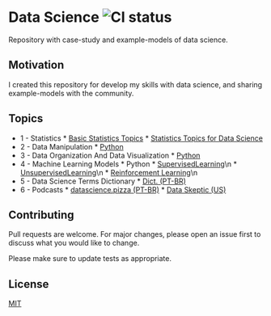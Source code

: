# Data Science ![CI status](https://img.shields.io/badge/build-passing-brightgreen.svg)

Repository with case-study and example-models of data science.

## Motivation

I created this repository for develop my skills with data science, and sharing example-models with the community.

## Topics

<!-- toc -->
  * 1 - Statistics
	    * [Basic Statistics Topics](https://github.com/daniellj/DataScience/blob/master/Statistics/BasicStatisticsTopics.md)
	    * [Statistics Topics for Data Science](https://github.com/daniellj/DataScience/blob/master/Statistics/StatisticsTopicsforDataScience.md)
  * 2 - Data Manipulation
	    * [Python](https://github.com/daniellj/DataScience/tree/master/DataManipulation/Python)
  * 3 - Data Organization And Data Visualization
	    * [Python](https://github.com/daniellj/DataScience/tree/master/DataOrganizationAndDataVisualization/Python)
  * 4 - Machine Learning Models
	    * Python
	      * [SupervisedLearning](https://github.com/daniellj/DataScience/tree/master/MachineLearning/Python/SupervisedLearning)\n
	      * [UnsupervisedLearning](https://github.com/daniellj/DataScience/tree/master/MachineLearning/Python/UnsupervisedLearning)\n
        * [Reinforcement Learning](https://github.com/daniellj/DataScience/tree/master/MachineLearning/Python/ReinforcementLearning)\n
  * 5 - Data Science Terms Dictionary
	    * [Dict. (PT-BR)](https://github.com/leportella/datascience-pizza/blob/master/dicionario.md)
  * 6 - Podcasts
	    * [datascience.pizza (PT-BR)](http://podcast.datascience.pizza/)
	    * [Data Skeptic (US)](https://dataskeptic.com/podcast)

## Contributing
Pull requests are welcome. For major changes, please open an issue first to discuss what you would like to change.

Please make sure to update tests as appropriate.

## License
[MIT](https://choosealicense.com/licenses/mit/)
